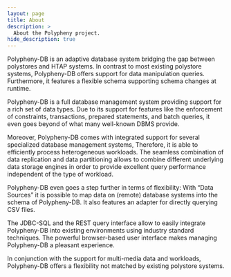 ```yaml
---
layout: page
title: About
description: >
  About the Polypheny project.
hide_description: true
---
```


Polypheny-DB is an adaptive database system bridging the gap between polystores and HTAP systems. In contrast to most existing polystore systems, Polypheny-DB offers support for data manipulation queries. Furthermore, it features a flexible schema supporting schema changes at runtime.

Polypheny-DB is a full database management system providing support for a rich set of data types. Due to its support for features like the enforcement of constraints, transactions, prepared statements, and batch queries, it even goes beyond of what many well-known DBMS provide.

Moreover, Polypheny-DB comes with integrated support for several specialized database management systems, Therefore, it is able to efficiently process heterogeneous workloads. The seamless combination of data replication and data partitioning allows to combine different underlying data storage engines in order to provide excellent query performance independent of the type of workload.

Polypheny-DB even goes a step further in terms of flexibility: With “Data Sources” it is possible to map data on (remote) database systems into the schema of Polypheny-DB. It also features an adapter for directly querying CSV files. 

The JDBC-SQL and the REST query interface allow to easily integrate Polypheny-DB into existing environments using industry standard techniques. The powerful browser-based user interface makes managing Polypheny-DB a pleasant experience. 

In conjunction with the support for multi-media data and workloads, Polypheny-DB offers a flexibility not matched by existing polystore systems.
